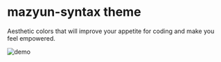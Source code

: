 # mazyun-syntax theme

Aesthetic colors that will improve your appetite for coding and make you feel empowered.

![demo](https://www.dropbox.com/s/svoxpbzdhb8w5y9/Atom_Mazyun.png?dl=0)
